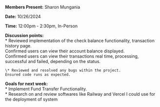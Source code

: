 **Members Present:** Sharon Mungania

**Date:** 10/26/2024

**Time:** 12:00pm \- 2:30pm, In-Person

**Discussion points:**  
    \* Reviewed implementation of the check balance functionality, transaction history page.  
    Confirmed users can view their account balance displayed.  
    Confirmed users can view their transactions real time, processing, successful and failed, depending on the status.

    \* Reviewed and resolved any bugs within the project.
    Ensured code runs as expected.

**Goals for next week:**  
    \* Implement Fund Transfer Functionality.  
    \* Research on and review softwares like Railway and Vercel I could use for the deployment of system

